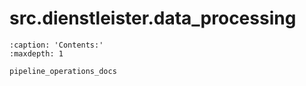# src.dienstleister.data_processing
```{toctree}
:caption: 'Contents:'
:maxdepth: 1

pipeline_operations_docs
```
